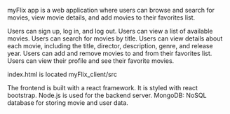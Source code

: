 myFlix app is a web application where users can browse and search for movies, view movie details, and add movies to their favorites list.

Users can sign up, log in, and log out.
Users can view a list of available movies.
Users can search for movies by title.
Users can view details about each movie, including the title, director, description, genre, and release year.
Users can add and remove movies to and from their favorites list.
Users can view their profile and see their favorite movies.

index.html is located myFlix_client/src

The frontend is built with a react framework.
It is styled with react bootstrap.
Node.js is used for the backend server.
MongoDB: NoSQL database for storing movie and user data.
